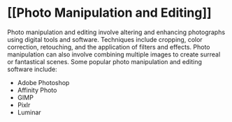 # [[Photo Manipulation and Editing]]

Photo manipulation and editing involve altering and enhancing photographs using digital tools and software. Techniques include cropping, color correction, retouching, and the application of filters and effects. Photo manipulation can also involve combining multiple images to create surreal or fantastical scenes. Some popular photo manipulation and editing software include:

- Adobe Photoshop
- Affinity Photo
- GIMP
- Pixlr
- Luminar